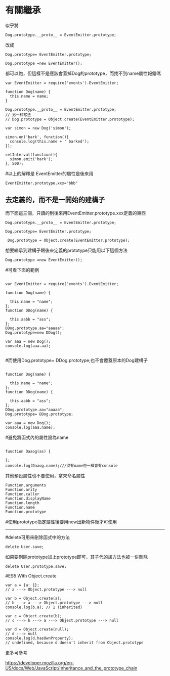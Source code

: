 # 有關繼承

似乎將
```
Dog.prototype.__proto__ = EventEmitter.prototype;
```
改成
```
Dog.prototype= EventEmitter.prototype;

Dog.prototype =new EventEmitter();
```
都可以跑，但這樣不是應該會蓋掉Dog的prototype，而找不到name屬性報錯嗎

```
var EventEmitter = require('events').EventEmitter;

function Dog(name) {
  this.name = name;
}

Dog.prototype.__proto__ = EventEmitter.prototype;
// 另一种写法
// Dog.prototype = Object.create(EventEmitter.prototype);

var simon = new Dog('simon');

simon.on('bark', function(){
  console.log(this.name + ' barked');
});

setInterval(function(){
  simon.emit('bark');
}, 500);
```

#以上的解釋是
EventEmitter的屬性是後來用
```
EventEmitter.prototype.xxx="bbb"
```
去定義的，而不是一開始的建構子
----------------

而下面這三個，只讀的到後來用EventEmitter.prototype.xxx定義的東西
```
Dog.prototype.__proto__ = EventEmitter.prototype;

Dog.prototype= EventEmitter.prototype;

 Dog.prototype = Object.create(EventEmitter.prototype);

```
想要繼承到建構子跟後來定義的prototype只能用以下這個方法
```
Dog.prototype =new EventEmitter();
```


#可看下面的範例
```

var EventEmitter = require('events').EventEmitter;

function Dog(name) {
	
  this.name = "name";
};
function DDog(name) {
	
  this.aabb = "ass";
};
DDog.prototype.aa="aaaaa";
Dog.prototype=new DDog();

var aaa = new Dog();
console.log(aaa.aa);


```
#而使用Dog.prototype= DDog.prototype;也不會覆蓋原本的Dog建構子
```

function Dog(name) {
	
  this.name = "name";
};
function DDog(name) {
	
  this.aabb = "ass";
};
DDog.prototype.aa="aaaaa";
Dog.prototype= DDog.prototype;

var aaa = new Dog();
console.log(aaa.name);

```
#避免將函式內的屬性設為name
```

function Daaog(as) {
	
};
console.log(Daaog.name);///沒有name但一樣會有console
```
其他預設屬性也不要使用，拿來命名屬性
```
Function.arguments
Function.arity
Function.caller
Function.displayName
Function.length
Function.name
Function.prototype
```
#使用prototype指定屬性後要用new出新物件後才可使用

--------------------
#delete可用來刪除函式中的方法
```
delete User.save;
```
如果要刪除prototype加上prototype即可，其子代的該方法也被一併刪除
```
delete User.prototype.save; 

```
#ES5    With Object.create
```
var a = {a: 1}; 
// a ---> Object.prototype ---> null

var b = Object.create(a);
// b ---> a ---> Object.prototype ---> null
console.log(b.a); // 1 (inherited)

var c = Object.create(b);
// c ---> b ---> a ---> Object.prototype ---> null

var d = Object.create(null);
// d ---> null
console.log(d.hasOwnProperty); 
// undefined, because d doesn't inherit from Object.prototype
```

更多可參考

https://developer.mozilla.org/en-US/docs/Web/JavaScript/Inheritance_and_the_prototype_chain
